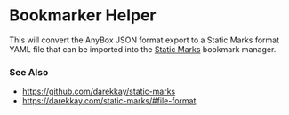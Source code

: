 # Bookmarker Helper

This will convert the AnyBox JSON format export to a Static Marks format YAML file that can be imported into the [Static Marks](https://github.com/darekkay/static-marks) bookmark manager.

### See Also

- https://github.com/darekkay/static-marks
- https://darekkay.com/static-marks/#file-format
